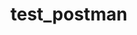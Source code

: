 # test_postman

<div class="postman-run-button"
data-postman-action="collection/fork"
data-postman-visibility="public"
data-postman-var-1="631643-f695cab7-6878-eb55-7943-ad88e1ccfd65"
data-postman-collection-url="entityId=631643-f695cab7-6878-eb55-7943-ad88e1ccfd65&entityType=collection&workspaceId=f21c2968-b83d-485e-9360-21fc4de72be3"></div>
<script type="text/javascript">
  (function (p,o,s,t,m,a,n) {
    !p[s] && (p[s] = function () { (p[t] || (p[t] = [])).push(arguments); });
    !o.getElementById(s+t) && o.getElementsByTagName("head")[0].appendChild((
      (n = o.createElement("script")),
      (n.id = s+t), (n.async = 1), (n.src = m), n
    ));
  }(window, document, "_pm", "PostmanRunObject", "https://run.pstmn.io/button.js"));
</script>

